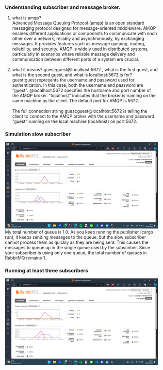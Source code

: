 ### Understanding subscriber and message broker.
1. what is amqp? <br>
   Advanced Message Queuing Protocol (amqp) is an open standard messaging protocol designed
   for message-oriented middleware. AMQP enables different applications or components to communicate
   with each other over a network, reliably and asynchronously, by exchanging messages. It
   provides features such as message queuing, routing, reliability, and security. AMQP is widely
   used in distributed systems, particularly in scenarios where reliable message delivery and
   communication between different parts of a system are crucial. <br><br>
2. what it means? guest:guest@localhost:5672 , what is the first quest, and what is the second
   guest, and what is localhost:5672 is for? <br>
   guest:guest represents the username and password used for authentication. In this case,
   both the username and password are "guest". @localhost:5672 specifies the hostname and port
   number of the AMQP broker. "localhost" indicates that the broker is running on the same machine
   as the client. The default port for AMQP is 5672. <br><br>
   The full connection string guest:guest@localhost:5672 is telling the client to connect to the
   AMQP broker with the username and password "guest" running on the local machine (localhost) on port 5672.

### Simulation slow subscriber
![img.png](img.png) <br>
My total number of queue is 1.0. As you keep running the publisher (cargo run), it keeps sending messages to the queue, 
but the slow subscriber cannot process them as quickly as they are being sent. This causes the messages to queue up in 
the single queue used by the subscriber. Since your subscriber is using only one queue, the total number of queues in 
RabbitMQ remains 1.

### Running at least three subscribers
![img_1.png](img_1.png) <br>